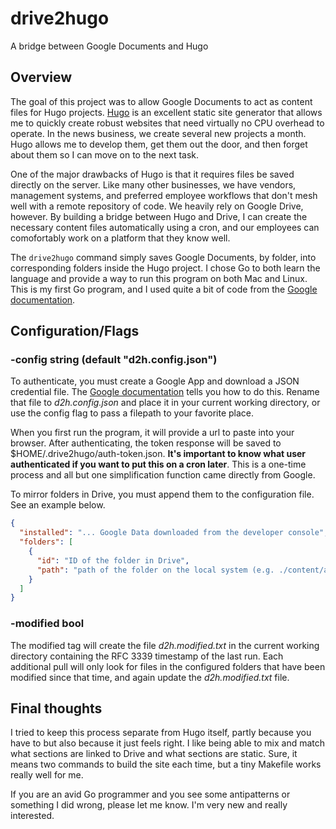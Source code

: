 # drive2hugo
A bridge between Google Documents and Hugo

## Overview

The goal of this project was to allow Google Documents to act as content files for Hugo projects. [Hugo](http://gohugo.io/) is an excellent static site generator that allows me to quickly create robust websites that need virtually no CPU overhead to operate. In the news business, we create several new projects a month. Hugo allows me to develop them, get them out the door, and then forget about them so I can move on to the next task.

One of the major drawbacks of Hugo is that it requires files be saved directly on the server. Like many other businesses, we have vendors, management systems, and preferred employee workflows that don't mesh well with a remote repository of code. We heavily rely on Google Drive, however. By building a bridge between Hugo and Drive, I can create the necessary content files automatically using a cron, and our employees can comofortably work on a platform that they know well.

The `drive2hugo` command simply saves Google Documents, by folder, into corresponding folders inside the Hugo project. I chose Go to both learn the language and provide a way to run this program on both Mac and Linux. This is my first Go program, and I used quite a bit of code from the [Google documentation](https://developers.google.com/drive/v3/web/quickstart/go).

## Configuration/Flags


### -config string (default "d2h.config.json")

To authenticate, you must create a Google App and download a JSON credential file. The [Google documentation](https://developers.google.com/drive/v3/web/quickstart/go) tells you how to do this. Rename that file to *d2h.config.json* and place it in your current working directory, or use the config flag to pass a filepath to your favorite place.

When you first run the program, it will provide a url to paste into your browser. After authenticating, the token response will be saved to $HOME/.drive2hugo/auth-token.json. **It's important to know what user authenticated if you want to put this on a cron later**. This is a one-time process and all but one simplification function came directly from Google.

To mirror folders in Drive, you must append them to the configuration file. See an example below.

```json
{
  "installed": "... Google Data downloaded from the developer console",
  "folders": [
    {
      "id": "ID of the folder in Drive",
      "path": "path of the folder on the local system (e.g. ./content/articles)"
    }
  ]
}
```


### -modified bool

The modified tag will create the file *d2h.modified.txt* in the current working directory containing the RFC 3339 timestamp of the last run. Each additional pull will only look for files in the configured folders that have been modified since that time, and again update the *d2h.modified.txt* file.

## Final thoughts

I tried to keep this process separate from Hugo itself, partly because you have to but also because it just feels right. I like being able to mix and match what sections are linked to Drive and what sections are static. Sure, it means two commands to build the site each time, but a tiny Makefile works really well for me.

If you are an avid Go programmer and you see some antipatterns or something I did wrong, please let me know. I'm very new and really interested.
